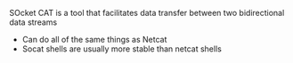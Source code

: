 SOcket CAT is a tool that facilitates data transfer between two bidirectional data streams

* Can do all of the same things as Netcat
* Socat shells are usually more stable than netcat shells
